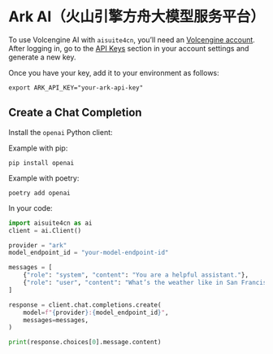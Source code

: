 #  Ark AI（火山引擎方舟大模型服务平台）

To use Volcengine AI with `aisuite4cn`, you’ll need an [Volcengine account](https://console.volcengine.com/ark). 
After logging in, go to the [API Keys](https://console.volcengine.com/ark/region:ark+cn-beijing/apiKey) section in your account settings and generate a new key. 

Once you have your key, add it to your environment as follows:

```shell
export ARK_API_KEY="your-ark-api-key"
```

## Create a Chat Completion

Install the `openai` Python client:

Example with pip:
```shell
pip install openai
```

Example with poetry:
```shell
poetry add openai
```

In your code:
```python
import aisuite4cn as ai
client = ai.Client()

provider = "ark"
model_endpoint_id = "your-model-endpoint-id"

messages = [
    {"role": "system", "content": "You are a helpful assistant."},
    {"role": "user", "content": "What’s the weather like in San Francisco?"},
]

response = client.chat.completions.create(
    model=f"{provider}:{model_endpoint_id}",
    messages=messages,
)

print(response.choices[0].message.content)
```


